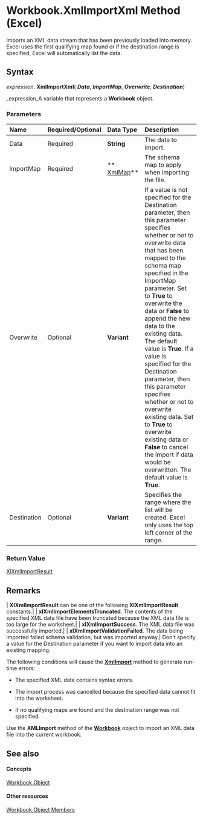 
# Workbook.XmlImportXml Method (Excel)

Imports an XML data stream that has been previously loaded into memory. Excel uses the first qualifying map found or if the destination range is specified, Excel will automatically list the data.


## Syntax

 _expression_. **XmlImportXml**( **_Data_**,  **_ImportMap_**,  **_Overwrite_**,  **_Destination_**)

 _expression_A variable that represents a  **Workbook** object.


### Parameters



|**Name**|**Required/Optional**|**Data Type**|**Description**|
|:-----|:-----|:-----|:-----|
|Data|Required| **String**|The data to import.|
|ImportMap|Required| ** [XmlMap](39b0823f-0068-d8df-e4e1-ca62b55d58f5.md)**|The schema map to apply when importing the file.|
|Overwrite|Optional| **Variant**|If a value is not specified for the Destination parameter, then this parameter specifies whether or not to overwrite data that has been mapped to the schema map specified in the ImportMap parameter. Set to  **True** to overwrite the data or **False** to append the new data to the existing data. The default value is **True**. If a value is specified for the Destination parameter, then this parameter specifies whether or not to overwrite existing data. Set to  **True** to overwrite existing data or **False** to cancel the import if data would be overwritten. The default value is **True**.|
|Destination|Optional| **Variant**|Specifies the range where the list will be created. Excel only uses the top left corner of the range.|

### Return Value

 [XlXmlImportResult](9a43512f-c2f3-f92b-f486-14e5c8bd114a.md)


## Remarks



| **XlXmlImportResult** can be one of the following **XlXmlImportResult** constants.|
| **xlXmlImportElementsTruncated**. The contents of the specified XML data file have been truncated because the XML data file is too large for the worksheet.|
| **xlXmlImportSuccess**. The XML data file was successfully imported.|
| **xlXmlImportValidationFailed**. The data being imported failed schema validation, but was imported anyway.|
Don't specify a value for the Destination parameter if you want to import data into an existing mapping.

The following conditions will cause the  **[XmlImport](97964c82-1fbe-7060-0a90-23c190e0b398.md)** method to generate run-time errors:


- The specified XML data contains syntax errors.
    
- The import process was cancelled because the specified data cannot fit into the worksheet.
    
- If no qualifying maps are found and the destination range was not specified.
    


Use the  **XMLImport** method of the **[Workbook](8c00aa60-c974-eed3-0812-3c9625eb0d4c.md)** object to import an XML data file into the current workbook.


## See also


#### Concepts


 [Workbook Object](8c00aa60-c974-eed3-0812-3c9625eb0d4c.md)
#### Other resources


 [Workbook Object Members](dce102a3-25de-3ff4-2ce5-bc56e08baca7.md)
